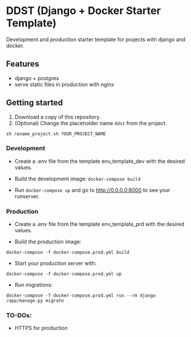 # DDST (Django + Docker Starter Template)
Development and production starter template for projects with django and docker.

## Features
* django + postgres
* serve static files in production with nginx

## Getting started
1. Download a copy of this repository.
2. (Optional) Change the placeholder name `ddst` from the project. 
```
sh rename_project.sh YOUR_PROJECT_NAME
``` 

### Development
- Create a .env file from the template env_template_dev with the desired values.

- Build the development image: ```docker-compose build ```

- Run ```docker-compose up``` and go to http://0.0.0.0:8000
to see your runserver.

### Production
- Create a .env file from the template env_template_prd with the desired values.

- Build the production image:
```
docker-compose -f docker-compose.prod.yml build
``` 

- Start your production server with: 
```
docker-compose -f docker-compose.prod.yml up
```

- Run migrations:
```
docker-compose -f docker-compose.prod.yml run --rm django /app/manage.py migrate
```

### TO-DOs:
- HTTPS for production 
